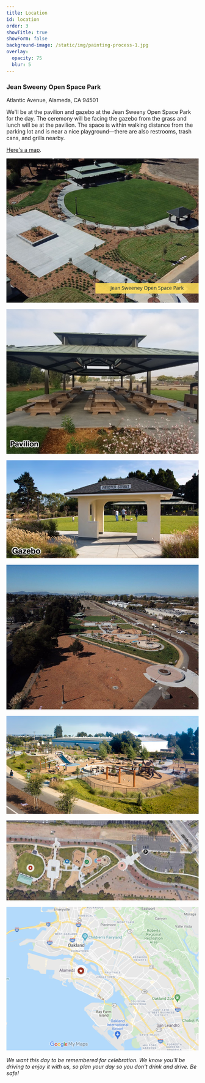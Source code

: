 ```yaml
---
title: Location
id: location
order: 3
showTitle: true
showForm: false
background-image: /static/img/painting-process-1.jpg
overlay:
  opacity: 75
  blur: 5
---
```

### Jean Sweeny Open Space Park

Atlantic Avenue, Alameda, CA 94501

We'll be at the pavilion and gazebo at the Jean Sweeny Open Space Park for the day. The ceremony will be facing the gazebo from the grass and lunch will be at the pavilion. The space is within walking distance from the parking lot and is near a nice playground—there are also restrooms, trash cans, and grills nearby.

[Here's a map](https://www.google.com/maps/d/edit?mid=1ZA5D5Z1y6qPEWDkj9keCCkz03sdEfNdm&usp=sharing).

[![](/static/img/skitch.png)](/static/img/skitch.png)

[![](/static/img/3-pavillion.jpeg)](/static/img/3-pavillion.jpeg)

[![](/static/img/4-gazebo.jpeg)](/static/img/4-gazebo.jpeg)

[![](/static/img/6-view-of-park-and-playground.jpeg)](/static/img/6-view-of-park-and-playground.jpeg)

[![](/static/img/playground-1.jpeg)](/static/img/playground-1.jpeg)

[![](/static/img/park-map.jpg)](/static/img/park-map.jpg)

[![](/static/img/screen-shot-2021-10-03-at-1.21.59-pm.png)](/static/img/screen-shot-2021-10-03-at-1.21.59-pm.png)

*We want this day to be remembered for celebration. We know you'll be driving to enjoy it with us, so plan your day so you don't drink and drive.  Be safe!*
